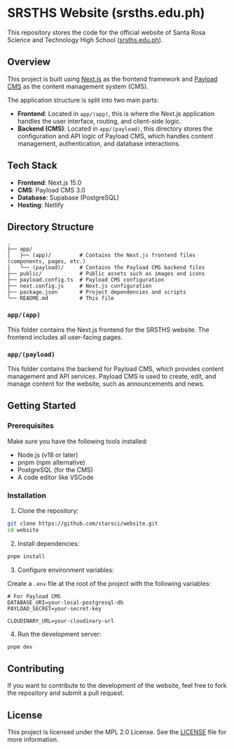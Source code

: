 # SRSTHS Website (srsths.edu.ph)

This repository stores the code for the official website of Santa Rosa Science and Technology High School ([srsths.edu.ph](https://srsths.edu.ph)).

## Overview

This project is built using [Next.js](https://nextjs.org/) as the frontend framework and [Payload CMS](https://payloadcms.com/) as the content management system (CMS).

The application structure is split into two main parts:

- **Frontend**: Located in `app/(app)`, this is where the Next.js application handles the user interface, routing, and client-side logic.
- **Backend (CMS)**: Located in `app/(payload)`, this directory stores the configuration and API logic of Payload CMS, which handles content management, authentication, and database interactions.

## Tech Stack

- **Frontend**: Next.js 15.0
- **CMS**: Payload CMS 3.0
- **Database**: Supabase (PostgreSQL)
- **Hosting**: Netlify

## Directory Structure

```plaintext
.
├── app/
│   ├── (app)/         # Contains the Next.js frontend files (components, pages, etc.)
│   └── (payload)/     # Contains the Payload CMS backend files
├── public/            # Public assets such as images and icons
├── payload.config.ts  # Payload CMS configuration
├── next.config.js     # Next.js configuration
├── package.json       # Project dependencies and scripts
└── README.md          # This file
```

### `app/(app)`

This folder contains the Next.js frontend for the SRSTHS website. The frontend includes all user-facing pages.

### `app/(payload)`

This folder contains the backend for Payload CMS, which provides content management and API services. Payload CMS is used to create, edit, and manage content for the website, such as announcements and news.

## Getting Started

### Prerequisites

Make sure you have the following tools installed:

- Node.js (v18 or later)
- pnpm (npm alternative)
- PostgreSQL (for the CMS)
- A code editor like VSCode

### Installation

1. Clone the repository:

```bash
git clone https://github.com/starsci/website.git
cd website
```

2. Install dependencies:

```bash
pnpm install
```

3. Configure environment variables:

Create a `.env` file at the root of the project with the following variables:

```plaintext
# For Payload CMS
DATABASE_URI=your-local-postgresql-db
PAYLOAD_SECRET=your-secret-key

CLOUDINARY_URL=your-cloudinary-url
```

4. Run the development server:

```bash
pnpm dev
```

## Contributing

If you want to contribute to the development of the website, feel free to fork the repository and submit a pull request.

## License

This project is licensed under the MPL 2.0 License. See the [LICENSE](LICENSE) file for more information.
